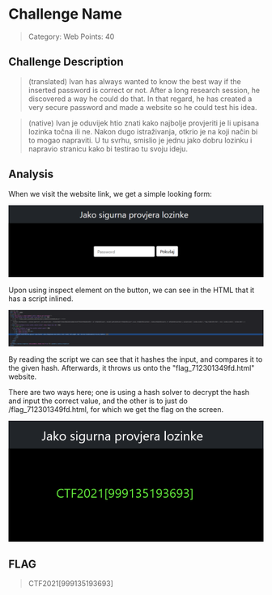 # Challenge Name

> Category: Web
> Points: 40

## Challenge Description

> (translated) Ivan has always wanted to know the best way if the inserted password is correct or not. After a long research session, he discovered a way he could do that. In that regard, he has created a very secure password and made a website so he could test his idea.

> (native) Ivan je oduvijek htio znati kako najbolje provjeriti je li upisana lozinka točna ili ne. Nakon dugo istraživanja, otkrio je na koji način bi to mogao napraviti. U tu svrhu, smislio je jednu jako dobru lozinku i napravio stranicu kako bi testirao tu svoju ideju. 

## Analysis

When we visit the website link, we get a simple looking form:

![decrypted](website.PNG)

Upon using inspect element on the button, we can see in the HTML that it has a script inlined.

![decrypted](method.PNG)

By reading the script we can see that it hashes the input, and compares it to the given hash. Afterwards, it throws us onto the "flag_712301349fd.html" website.

There are two ways here; one is using a hash solver to decrypt the hash and input the correct value, and the other is to just do /flag_712301349fd.html, for which we get the flag on the screen.

![decrypted](solution.PNG)

## FLAG

> CTF2021[999135193693]